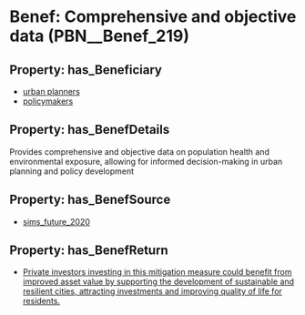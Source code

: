 # Benef: __Comprehensive and objective data__ (PBN__Benef_219)

## Property: has_Beneficiary

* [urban planners](../Stakeholder/PBN__Stakeholder_125)
* [policymakers](../Stakeholder/PBN__Stakeholder_126)

## Property: has_BenefDetails

Provides comprehensive and objective data on population health and environmental exposure, allowing for informed decision-making in urban planning and policy development

## Property: has_BenefSource

* [sims_future_2020](../Article/PBN__Article_48)

## Property: has_BenefReturn

* [Private investors investing in this mitigation measure could benefit from improved asset value by supporting the development of sustainable and resilient cities, attracting investments and improving quality of life for residents.](../BenefReturn/PBN__BenefReturn_225)

